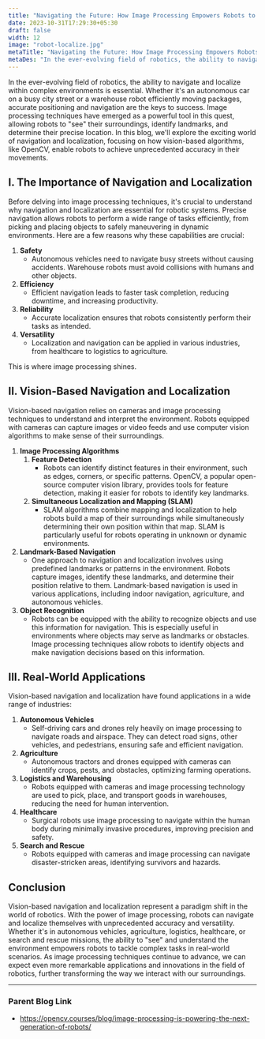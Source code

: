```yaml
---
title: "Navigating the Future: How Image Processing Empowers Robots to Localize and Move"
date: 2023-10-31T17:29:30+05:30
draft: false
width: 12
image: "robot-localize.jpg"
metaTitle: "Navigating the Future: How Image Processing Empowers Robots to Localize and Move | Open CV Courses"
metaDes: "In the ever-evolving field of robotics, the ability to navigate and localize within complex environments is essential. Whether it's an autonomous car on busy street or a warehouse robot effeciently moving packages, accurate positioning and navigation are the keys to success. Image processing techniques hae emerged as a powerful tool in this quest, allowwing robots to see their surrounding, identify landmarks, and determine their precise location. | localize and move "
---
```


In the ever-evolving field of robotics, the ability to navigate and localize within complex environments is essential. Whether it's an autonomous car on a busy city street or a warehouse robot efficiently moving packages, accurate positioning and navigation are the keys to success. Image processing techniques have emerged as a powerful tool in this quest, allowing robots to "see" their surroundings, identify landmarks, and determine their precise location.<!--more--> In this blog, we'll explore the exciting world of navigation and localization, focusing on how vision-based algorithms, like OpenCV, enable robots to achieve unprecedented accuracy in their movements.

## I. The Importance of Navigation and Localization

Before delving into image processing techniques, it's crucial to understand why navigation and localization are essential for robotic systems. Precise navigation allows robots to perform a wide range of tasks efficiently, from picking and placing objects to safely maneuvering in dynamic environments. Here are a few reasons why these capabilities are crucial:

1. **Safety**
    - Autonomous vehicles need to navigate busy streets without causing accidents. Warehouse robots must avoid collisions with humans and other objects.
2. **Efficiency**
    - Efficient navigation leads to faster task completion, reducing downtime, and increasing productivity.
3. **Reliability**
    - Accurate localization ensures that robots consistently perform their tasks as intended.
4. **Versatility**
    - Localization and navigation can be applied in various industries, from healthcare to logistics to agriculture.

This is where image processing shines.

## II. Vision-Based Navigation and Localization

Vision-based navigation relies on cameras and image processing techniques to understand and interpret the environment. Robots equipped with cameras can capture images or video feeds and use computer vision algorithms to make sense of their surroundings.

1. **Image Processing Algorithms**
    1. **Feature Detection**
        - Robots can identify distinct features in their environment, such as edges, corners, or specific patterns. OpenCV, a popular open-source computer vision library, provides tools for feature detection, making it easier for robots to identify key landmarks.
    2. **Simultaneous Localization and Mapping (SLAM)**
        - SLAM algorithms combine mapping and localization to help robots build a map of their surroundings while simultaneously determining their own position within that map. SLAM is particularly useful for robots operating in unknown or dynamic environments.
2. **Landmark-Based Navigation**
    - One approach to navigation and localization involves using predefined landmarks or patterns in the environment. Robots capture images, identify these landmarks, and determine their position relative to them. Landmark-based navigation is used in various applications, including indoor navigation, agriculture, and autonomous vehicles.
3. **Object Recognition**
    - Robots can be equipped with the ability to recognize objects and use this information for navigation. This is especially useful in environments where objects may serve as landmarks or obstacles. Image processing techniques allow robots to identify objects and make navigation decisions based on this information.
    

## III. Real-World Applications

Vision-based navigation and localization have found applications in a wide range of industries:

1. **Autonomous Vehicles**
    - Self-driving cars and drones rely heavily on image processing to navigate roads and airspace. They can detect road signs, other vehicles, and pedestrians, ensuring safe and efficient navigation.
2. **Agriculture**
    - Autonomous tractors and drones equipped with cameras can identify crops, pests, and obstacles, optimizing farming operations.
3. **Logistics and Warehousing**
    - Robots equipped with cameras and image processing technology are used to pick, place, and transport goods in warehouses, reducing the need for human intervention.
4. **Healthcare**
    - Surgical robots use image processing to navigate within the human body during minimally invasive procedures, improving precision and safety.
5. **Search and Rescue**
    - Robots equipped with cameras and image processing can navigate disaster-stricken areas, identifying survivors and hazards.

## Conclusion

Vision-based navigation and localization represent a paradigm shift in the world of robotics. With the power of image processing, robots can navigate and localize themselves with unprecedented accuracy and versatility. Whether it's in autonomous vehicles, agriculture, logistics, healthcare, or search and rescue missions, the ability to "see" and understand the environment empowers robots to tackle complex tasks in real-world scenarios. As image processing techniques continue to advance, we can expect even more remarkable applications and innovations in the field of robotics, further transforming the way we interact with our surroundings.

-----------------------------------------------------------------------------------------------------------

### Parent Blog Link

- https://opencv.courses/blog/image-processing-is-powering-the-next-generation-of-robots/